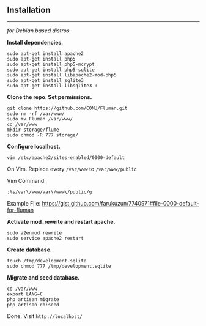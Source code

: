 Installation
------------
----------
*for Debian based distros.*

**Install dependencies.**


    sudo apt-get install apache2
    sudo apt-get install php5 
    sudo apt-get install php5-mcrypt
    sudo apt-get install php5-sqlite
    sudo apt-get install libapache2-mod-php5
    sudo apt-get install sqlite3 
    sudo apt-get install libsqlite3-0


**Clone the repo. Set permissions.**


    git clone https://github.com/COMU/Fluman.git
    sudo rm -rf /var/www/
    sudo mv Fluman /var/www/
    cd /var/www
    mkdir storage/flume
    sudo chmod -R 777 storage/


**Configure localhost.**


    vim /etc/apache2/sites-enabled/0000-default

On Vim. Replace every ```/var/www``` to ```/var/www/public```

Vim Command: 

    :%s/var\/www/var\/www\/public/g

Example File: https://gist.github.com/farukuzun/7740971#file-0000-default-for-fluman

**Activate mod_rewrite and restart apache.**

    sudo a2enmod rewrite
    sudo service apache2 restart

**Create database.**


    touch /tmp/development.sqlite
    sudo chmod 777 /tmp/development.sqlite

**Migrate and seed database.**

    cd /var/www    
    export LANG=C
    php artisan migrate
    php artisan db:seed

Done. Visit ```http://localhost/```

